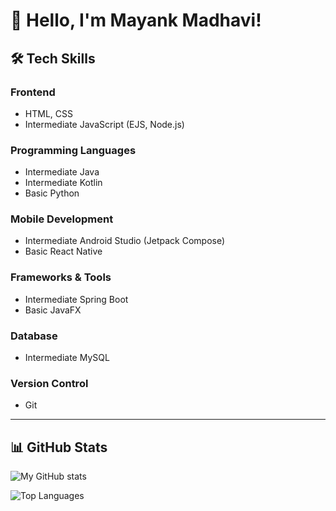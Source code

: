 # 👋 Hello, I'm Mayank Madhavi!

## 🛠️ Tech Skills

### Frontend
- HTML, CSS
- Intermediate JavaScript (EJS, Node.js)

### Programming Languages
- Intermediate Java
- Intermediate Kotlin
- Basic Python

### Mobile Development
- Intermediate Android Studio (Jetpack Compose)
- Basic React Native

### Frameworks & Tools
- Intermediate Spring Boot
- Basic JavaFX

### Database
- Intermediate MySQL

### Version Control
- Git

---

## 📊 GitHub Stats

![My GitHub stats](https://github-readme-stats.vercel.app/api?username=mayank0201&show_icons=true&theme=radical)

![Top Languages](https://github-readme-stats.vercel.app/api/top-langs?username=mayank0201&layout=compact&theme=radical)
